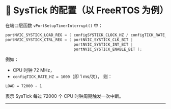 # 🔩 SysTick 的配置（以 FreeRTOS 为例）

在端口层函数 `vPortSetupTimerInterrupt()` 中：

```c
portNVIC_SYSTICK_LOAD_REG = ( configSYSTICK_CLOCK_HZ / configTICK_RATE_HZ ) - 1UL;
portNVIC_SYSTICK_CTRL_REG = ( portNVIC_SYSTICK_CLK_BIT |
                              portNVIC_SYSTICK_INT_BIT |
                              portNVIC_SYSTICK_ENABLE_BIT );
```

例如：

* CPU 时钟 72 MHz，
* `configTICK_RATE_HZ = 1000`（即 1 ms/次），
  则：

```
LOAD = 72000 - 1
```

表示 SysTick 每过 72000 个 CPU 时钟周期触发一次中断。

---